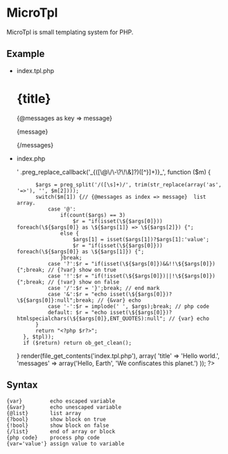 # MicroTpl

MicroTpl is small templating system for PHP.

## Example
* index.tpl.php
    <!DOCTYPE html>
    <html>
      <head>
        <title>{title}</title>
      </head>
      <body>
        <h1>{title}</h1>
        {@messages as key => message}
        <p>{message}</p>
        {/messages}
      </body>
    </html>



* index.php

    <?php

    function render($tpl, $data = array(), $return = false) {
        if ($return) ob_start();
        extract($data);
        eval('?>' .preg_replace_callback('_{([\@\/\-\?\!\&]?)([^}]+)}_', function ($m) {
            $args = preg_split('/([\s]+)/', trim(str_replace(array('as', '=>'), '', $m[2])));
            switch($m[1]) {// {@messages as index => message}  list array. 
                case '@':
                    if(count($args) == 3)
                        $r = "if(isset(\${$args[0]})) foreach(\${$args[0]} as \${$args[1]} => \${$args[2]}) {";
                    else {
                        $args[1] = isset($args[1])?$args[1]:'value';
                        $r = "if(isset(\${$args[0]})) foreach(\${$args[0]} as \${$args[1]}) {";
                    }break;
                case '?':$r = "if(isset(\${$args[0]})&&!!\${$args[0]}){";break; // {?var} show on true
                case '!':$r = "if(!isset(\${$args[0]})||!\${$args[0]}){";break; // {!var} show on false
                case '/':$r = '}';break; // end mark
                case '&':$r = "echo isset(\${$args[0]})?\${$args[0]}:null";break; // {&var} echo 
                case '-':$r = implode(' ', $args);break; // php code
                default: $r = "echo isset(\${$args[0]})?htmlspecialchars(\${$args[0]},ENT_QUOTES):null"; // {var} echo 
            }
            return "<?php $r?>";    
        }, $tpl));
        if ($return) return ob_get_clean();
    }
    render(file_get_contents('index.tpl.php'), array(
        'title' => 'Hello world.', 
        'messages' => array('Hello, Earth', 'We confiscates this planet.')
    ));
    ?>

## Syntax

    {var}         echo escaped variable
    {&var}        echo unescaped variable
    {@list}       list array
    {?bool}       show block on true
    {!bool}       show block on false
    {/list}       end of array or block
    {php code}    process php code
    {var='value'} assign value to variable
